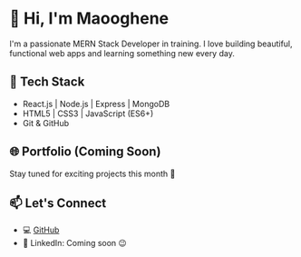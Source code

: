 # 👋 Hi, I'm Maooghene

I'm a passionate MERN Stack Developer in training. I love building beautiful, functional web apps and learning something new every day.

## 🚀 Tech Stack
- React.js | Node.js | Express | MongoDB
- HTML5 | CSS3 | JavaScript (ES6+)
- Git & GitHub

## 🌐 Portfolio (Coming Soon)
Stay tuned for exciting projects this month 👀

## 📫 Let's Connect
- 💻 [GitHub](https://github.com/your-username)
- 🔗 LinkedIn: Coming soon 😉
